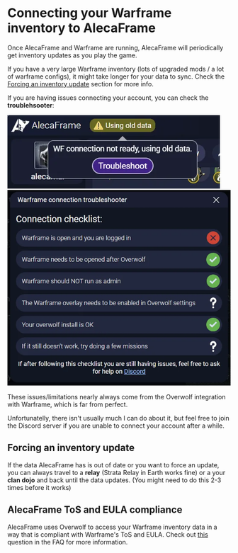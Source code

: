# Connecting your Warframe inventory to AlecaFrame

Once AlecaFrame and Warframe are running, AlecaFrame will periodically get inventory updates as you play the game.

If you have a very large Warframe inventory (lots of upgraded mods / a lot of warframe configs), it might take longer for your data to sync. Check the [Forcing an inventory update](#forcing-an-inventory-update) section for more info.

If you are having issues connecting your account, you can check the **troublehsooter**:

![Troubleshooter1](assets/Troubleshooter1.webp)
![Troubleshooter1](assets/Troubleshooter2.webp)

These issues/limitations nearly always come from the Overwolf integration with Warframe, which is far from perfect. 

Unfortunatelly, there isn't usually much I can do about it, but feel free to join the Discord server if you are unable to connect your account after a while.  

## Forcing an inventory update

If the data AlecaFrame has is out of date or you want to force an update, you can always travel to a **relay** (Strata Relay in Earth works fine) or a your **clan dojo** and back until the data updates. (You might need to do this 2-3 times before it works)

## AlecaFrame ToS and EULA compliance

AlecaFrame uses Overwolf to access your Warframe inventory data in a way that is compliant with Warframe's ToS and EULA. Check out [this](https://docs.alecaframe.com/faq#g1-is-alecaframe-safe-to-use) question in the FAQ for more information.
